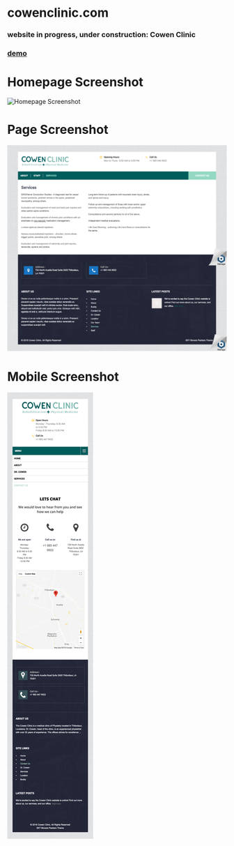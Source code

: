 # cowenclinic.com
### website in progress, under construction: Cowen Clinic
### [demo](http://54.175.173.246/)  
#
# Homepage Screenshot
![Homepage Screenshot](sampleHome.png?raw=true "Title")
#
# Page Screenshot
![Shop Screenshot](samplePage.png?raw=true "Title")
#
# Mobile Screenshot
![Mobile Screenshot](sampleMobile.png?raw=true "Title")
